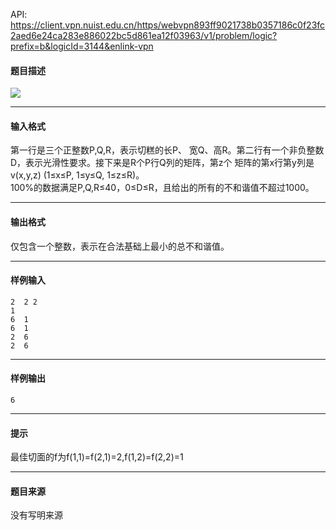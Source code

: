 API: https://client.vpn.nuist.edu.cn/https/webvpn893ff9021738b0357186c0f23fc2aed6e24ca283e886022bc5d861ea12f03963/v1/problem/logic?prefix=b&logicId=3144&enlink-vpn

#### 题目描述

![](../file/3144_0.jpg)

---

#### 输入格式

第一行是三个正整数P,Q,R，表示切糕的长P、 宽Q、高R。第二行有一个非负整数D，表示光滑性要求。接下来是R个P行Q列的矩阵，第z个 矩阵的第x行第y列是v(x,y,z) (1≤x≤P, 1≤y≤Q, 1≤z≤R)。  
100%的数据满足P,Q,R≤40，0≤D≤R，且给出的所有的不和谐值不超过1000。

---

#### 输出格式

仅包含一个整数，表示在合法基础上最小的总不和谐值。

---

#### 样例输入
```
2  2 2                          
1 
6  1
6  1
2  6
2  6

```

---

#### 样例输出
```
6
```

---

#### 提示

最佳切面的f为f(1,1)=f(2,1)=2,f(1,2)=f(2,2)=1

---

#### 题目来源

没有写明来源